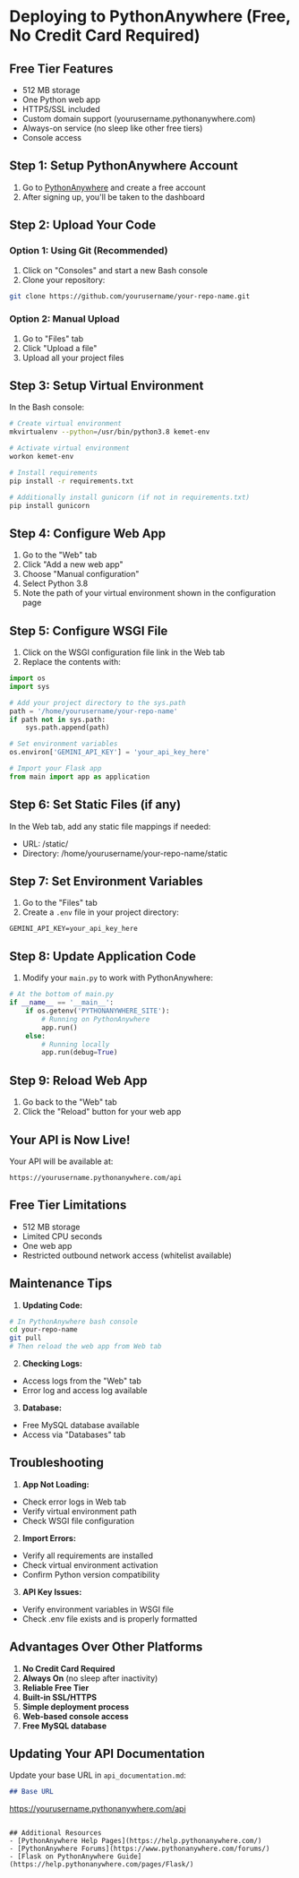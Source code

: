 # Deploying to PythonAnywhere (Free, No Credit Card Required)

## Free Tier Features
- 512 MB storage
- One Python web app
- HTTPS/SSL included
- Custom domain support (yourusername.pythonanywhere.com)
- Always-on service (no sleep like other free tiers)
- Console access

## Step 1: Setup PythonAnywhere Account

1. Go to [PythonAnywhere](https://www.pythonanywhere.com) and create a free account
2. After signing up, you'll be taken to the dashboard

## Step 2: Upload Your Code

### Option 1: Using Git (Recommended)
1. Click on "Consoles" and start a new Bash console
2. Clone your repository:
```bash
git clone https://github.com/yourusername/your-repo-name.git
```

### Option 2: Manual Upload
1. Go to "Files" tab
2. Click "Upload a file"
3. Upload all your project files

## Step 3: Setup Virtual Environment

In the Bash console:
```bash
# Create virtual environment
mkvirtualenv --python=/usr/bin/python3.8 kemet-env

# Activate virtual environment
workon kemet-env

# Install requirements
pip install -r requirements.txt

# Additionally install gunicorn (if not in requirements.txt)
pip install gunicorn
```

## Step 4: Configure Web App

1. Go to the "Web" tab
2. Click "Add a new web app"
3. Choose "Manual configuration"
4. Select Python 3.8
5. Note the path of your virtual environment shown in the configuration page

## Step 5: Configure WSGI File

1. Click on the WSGI configuration file link in the Web tab
2. Replace the contents with:

```python
import os
import sys

# Add your project directory to the sys.path
path = '/home/yourusername/your-repo-name'
if path not in sys.path:
    sys.path.append(path)

# Set environment variables
os.environ['GEMINI_API_KEY'] = 'your_api_key_here'

# Import your Flask app
from main import app as application
```

## Step 6: Set Static Files (if any)

In the Web tab, add any static file mappings if needed:
- URL: /static/
- Directory: /home/yourusername/your-repo-name/static

## Step 7: Set Environment Variables

1. Go to the "Files" tab
2. Create a `.env` file in your project directory:
```
GEMINI_API_KEY=your_api_key_here
```

## Step 8: Update Application Code

1. Modify your `main.py` to work with PythonAnywhere:
```python
# At the bottom of main.py
if __name__ == '__main__':
    if os.getenv('PYTHONANYWHERE_SITE'):
        # Running on PythonAnywhere
        app.run()
    else:
        # Running locally
        app.run(debug=True)
```

## Step 9: Reload Web App

1. Go back to the "Web" tab
2. Click the "Reload" button for your web app

## Your API is Now Live!

Your API will be available at:
```
https://yourusername.pythonanywhere.com/api
```

## Free Tier Limitations
- 512 MB storage
- Limited CPU seconds
- One web app
- Restricted outbound network access (whitelist available)

## Maintenance Tips

1. **Updating Code:**
```bash
# In PythonAnywhere bash console
cd your-repo-name
git pull
# Then reload the web app from Web tab
```

2. **Checking Logs:**
- Access logs from the "Web" tab
- Error log and access log available

3. **Database:**
- Free MySQL database available
- Access via "Databases" tab

## Troubleshooting

1. **App Not Loading:**
- Check error logs in Web tab
- Verify virtual environment path
- Check WSGI file configuration

2. **Import Errors:**
- Verify all requirements are installed
- Check virtual environment activation
- Confirm Python version compatibility

3. **API Key Issues:**
- Verify environment variables in WSGI file
- Check .env file exists and is properly formatted

## Advantages Over Other Platforms

1. **No Credit Card Required**
2. **Always On** (no sleep after inactivity)
3. **Reliable Free Tier**
4. **Built-in SSL/HTTPS**
5. **Simple deployment process**
6. **Web-based console access**
7. **Free MySQL database**

## Updating Your API Documentation

Update your base URL in `api_documentation.md`:
```markdown
## Base URL
```
https://yourusername.pythonanywhere.com/api
```

## Additional Resources
- [PythonAnywhere Help Pages](https://help.pythonanywhere.com/)
- [PythonAnywhere Forums](https://www.pythonanywhere.com/forums/)
- [Flask on PythonAnywhere Guide](https://help.pythonanywhere.com/pages/Flask/) 